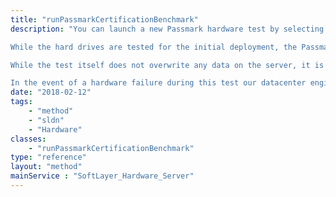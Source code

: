 ```yaml
---
title: "runPassmarkCertificationBenchmark"
description: "You can launch a new Passmark hardware test by selecting from your server list. It will bring your server offline for approximately 20 minutes while the testing is in progress, and will publish a certificate with the results to your hardware details page. 

While the hard drives are tested for the initial deployment, the Passmark Certificate utility will not test the hard drives on your live server. This is to ensure that no data is overwritten. If you would like to test the server's hard drives, you can have the full Passmark suite installed to your server free of charge through a new Support ticket. 

While the test itself does not overwrite any data on the server, it is recommended that you make full off-server backups of all data prior to launching the test. The Passmark hardware test is designed to force any latent hardware issues to the surface, so hardware failure is possible. 

In the event of a hardware failure during this test our datacenter engineers will be notified of the problem automatically. They will then replace any failed components to bring your server back online, and will be contacting you to ensure that impact on your server is minimal. "
date: "2018-02-12"
tags:
    - "method"
    - "sldn"
    - "Hardware"
classes:
    - "runPassmarkCertificationBenchmark"
type: "reference"
layout: "method"
mainService : "SoftLayer_Hardware_Server"
---
```

